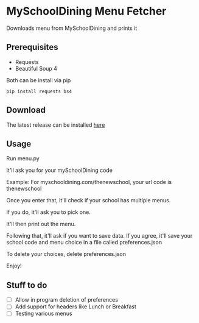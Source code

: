 # MySchoolDining Menu Fetcher
Downloads menu from MySchoolDining and prints it

## Prerequisites
* Requests
* Beautiful Soup 4

Both can be install via pip

`pip install requests bs4`

## Download
The latest release can be installed [here](https://github.com/katzrkool/mySchoolDining)

## Usage
Run menu.py

It'll ask you for your mySchoolDining code

Example: For myschooldining.com/thenewschool, your url code is thenewschool

Once you enter that, it'll check if your school has multiple menus.

If you do, it'll ask you to pick one.

It'll then print out the menu.

Following that, it'll ask if you want to save data. If you agree, it'll save your school code and menu choice in a file called preferences.json

To delete your choices, delete preferences.json

Enjoy!

## Stuff to do
- [ ] Allow in program deletion of preferences
- [ ] Add support for headers like Lunch or Breakfast
- [ ] Testing various menus